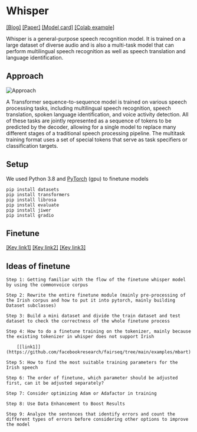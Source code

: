 # Whisper

[[Blog]](https://openai.com/blog/whisper)
[[Paper]](https://arxiv.org/abs/2212.04356)
[[Model card]](https://github.com/openai/whisper/blob/main/model-card.md)
[[Colab example]](https://colab.research.google.com/github/openai/whisper/blob/master/notebooks/LibriSpeech.ipynb)

Whisper is a general-purpose speech recognition model. It is trained on a large dataset of diverse audio and is also a multi-task model that can perform multilingual speech recognition as well as speech translation and language identification.


## Approach

![Approach](https://raw.githubusercontent.com/openai/whisper/main/approach.png)

A Transformer sequence-to-sequence model is trained on various speech processing tasks, including multilingual speech recognition, speech translation, spoken language identification, and voice activity detection. All of these tasks are jointly represented as a sequence of tokens to be predicted by the decoder, allowing for a single model to replace many different stages of a traditional speech processing pipeline. The multitask training format uses a set of special tokens that serve as task specifiers or classification targets.



## Setup

We used Python 3.8 and [PyTorch](https://pytorch.org/) (gpu) to finetune models

    pip install datasets
    pip install transformers
    pip install librosa
    pip install evaluate
    pip install jiwer
    pip install gradio


## Finetune

[[Key link1]](https://huggingface.co/blog/fine-tune-whisper)
[[Key link2]](https://github.com/huggingface/community-events/tree/main/whisper-fine-tuning-event#python-script)
[[Key link3]](https://medium.com/@bofenghuang7/what-i-learned-from-whisper-fine-tuning-event-2a68dab1862)




## Ideas of finetune

    Step 1: Getting familiar with the flow of the finetune whisper model by using the commonvoice corpus

    Step 2: Rewrite the entire finetune module (mainly pre-processing of the Irish corpus and how to put it into pytorch, mainly building Dataset subclasses)

    Step 3: Build a mini dataset and divide the train dataset and test dataset to check the correctness of the whole finetune process

    Step 4: How to do a finetune training on the tokenizer, mainly because the existing tokenizer in whisper does not support Irish

        [[link1]](https://github.com/facebookresearch/fairseq/tree/main/examples/mbart)

    Step 5: How to find the most suitable training parameters for the Irish speech

    Step 6: The order of finetune, which parameter should be adjusted first, can it be adjusted separately?

    Step 7: Consider optimizing Adam or Adafactor in training

    Step 8: Use Data Enhancement to Boost Results

    Step 9: Analyze the sentences that identify errors and count the different types of errors before considering other options to improve the model


